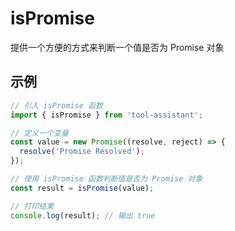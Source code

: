 # isPromise

提供一个方便的方式来判断一个值是否为 Promise 对象

## 示例

```javascript
// 引入 isPromise 函数
import { isPromise } from 'tool-assistant';

// 定义一个变量
const value = new Promise((resolve, reject) => {
  resolve('Promise Resolved');
});

// 使用 isPromise 函数判断值是否为 Promise 对象
const result = isPromise(value);

// 打印结果
console.log(result); // 输出 true
```

